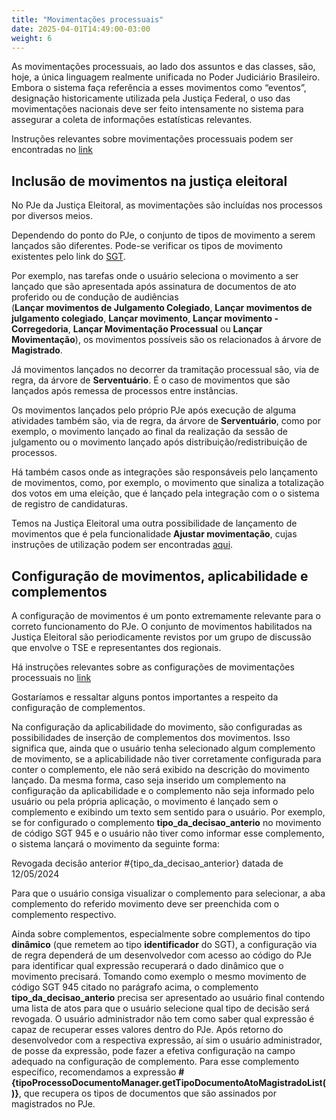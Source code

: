 ```yaml
---
title: "Movimentações processuais"
date: 2025-04-01T14:49:00-03:00
weight: 6
---
```



As movimentações processuais, ao lado dos assuntos e das classes, são, hoje, a única linguagem realmente unificada no Poder Judiciário Brasileiro. Embora o sistema faça referência a esses movimentos como “eventos”, designação historicamente utilizada pela Justiça Federal, o uso das movimentações nacionais deve ser feito intensamente no sistema para assegurar a coleta de informações estatísticas relevantes. 

Instruções relevantes sobre movimentações processuais podem ser encontradas no [link](https://docs.pje.jus.br/manuais-de-uso/Manual%20de%20referencia%20PJe%201.0#movimenta%C3%A7%C3%B5es)

## Inclusão de movimentos na justiça eleitoral

No PJe da Justiça Eleitoral, as movimentações são incluídas nos processos por diversos meios. 

Dependendo do ponto do PJe, o conjunto de tipos de movimento a serem lançados são diferentes. Pode-se verificar os tipos de movimento existentes pelo link do [SGT](https://www.cnj.jus.br/sgt/consulta_publica_movimentos.php). 

Por exemplo, nas tarefas onde o usuário seleciona o movimento a ser lançado que são apresentada após assinatura de documentos de ato proferido ou de condução de audiências  
(**Lançar movimentos de Julgamento Colegiado**, **Lançar movimentos de julgamento colegiado**, **Lançar movimento**, **Lançar movimento - Corregedoria**, **Lançar Movimentação Processual** ou **Lançar Movimentação**), os movimentos possíveis são os relacionados à árvore de **Magistrado**. 

Já movimentos lançados no decorrer da tramitação processual são, via de regra, da árvore de **Serventuário**. É o caso de movimentos que são lançados após remessa de processos entre instâncias. 

Os movimentos lançados pelo próprio PJe após execução de alguma atividades também são, via de regra, da árvore de **Serventuário**, como por exemplo, o movimento lançado ao final da realização da sessão de julgamento ou o movimento lançado após distribuição/redistribuição de processos.

Há também casos onde as integrações são responsáveis pelo lançamento de movimentos, como, por exemplo, o movimento que sinaliza a totalização dos votos em uma eleição, que é lançado pela integração com o o sistema de registro de candidaturas.

Temos na Justiça Eleitoral uma outra possibilidade de lançamento de movimentos que é pela funcionalidade **Ajustar movimentação**, cujas instruções de utilização podem ser encontradas [aqui](/docs/manual_ajustar_movimentacao.pdf).

## Configuração de movimentos, aplicabilidade e complementos

A configuração de movimentos é um ponto extremamente relevante para o correto funcionamento do PJe. O conjunto de movimentos habilitados na Justiça Eleitoral são periodicamente revistos por um grupo de discussão que envolve o TSE e representantes dos regionais. 

Há instruções relevantes sobre as configurações de movimentações processuais no [link](https://docs.pje.jus.br/manuais-de-uso/Manual%20de%20referencia%20PJe%201.0#movimenta%C3%A7%C3%B5es)

Gostaríamos e ressaltar alguns pontos importantes a respeito da configuração de complementos.

Na configuração da aplicabilidade do movimento, são configuradas as possibilidades de inserção de complementos dos movimentos. Isso significa que, ainda que o usuário tenha selecionado algum complemento de movimento, se a aplicabilidade não tiver corretamente configurada para conter o complemento, ele não será exibido na descrição do movimento lançado. Da mesma forma, caso seja inserido um complemento na configuração da aplicabilidade e o complemento não seja informado pelo usuário ou pela própria aplicação, o movimento é lançado sem o complemento e exibindo um texto sem sentido para o usuário. Por exemplo, se for configurado o complemento **tipo_da_decisao_anterio** no movimento de código SGT 945 e o usuário não tiver como informar esse complemento, o sistema lançará o movimento da seguinte forma:

Revogada decisão anterior #{tipo_da_decisao_anterior} datada de 12/05/2024

Para que o usuário consiga visualizar o complemento para selecionar, a aba complemento do referido movimento deve ser preenchida com o complemento respectivo. 

Ainda sobre complementos, especialmente sobre complementos do tipo **dinâmico** (que remetem ao tipo **identificador** do SGT), a configuração via de regra dependerá de um desenvolvedor com acesso ao código do PJe para identificar qual expressão recuperará o dado dinâmico que o movimento precisará. Tomando como exemplo o mesmo movimento de código SGT 945 citado no parágrafo acima, o complemento **tipo_da_decisao_anterio** precisa ser apresentado ao usuário final contendo uma lista de atos para que o usuário selecione qual tipo de decisão será revogada. O usuário administrador não tem como saber qual expressão é capaz de recuperar esses valores dentro do PJe. Após retorno do desenvolvedor com a respectiva expressão, aí sim o usuário administrador, de posse da expressão, pode fazer a efetiva configuração na campo adequado na configuração de complemento. Para esse complemento específico, recomendamos a expressão **#{tipoProcessoDocumentoManager.getTipoDocumentoAtoMagistradoList()}**, que recupera os tipos de documentos que são assinados por magistrados no PJe.
